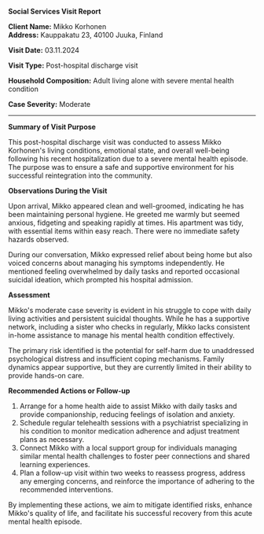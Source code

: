 **Social Services Visit Report**

**Client Name:** Mikko Korhonen  
**Address:** Kauppakatu 23, 40100 Juuka, Finland

**Visit Date:** 03.11.2024

**Visit Type:** Post-hospital discharge visit

**Household Composition:** Adult living alone with severe mental health condition

**Case Severity:** Moderate

---

**Summary of Visit Purpose**

This post-hospital discharge visit was conducted to assess Mikko Korhonen's living conditions, emotional state, and overall well-being following his recent hospitalization due to a severe mental health episode. The purpose was to ensure a safe and supportive environment for his successful reintegration into the community.

**Observations During the Visit**

Upon arrival, Mikko appeared clean and well-groomed, indicating he has been maintaining personal hygiene. He greeted me warmly but seemed anxious, fidgeting and speaking rapidly at times. His apartment was tidy, with essential items within easy reach. There were no immediate safety hazards observed.

During our conversation, Mikko expressed relief about being home but also voiced concerns about managing his symptoms independently. He mentioned feeling overwhelmed by daily tasks and reported occasional suicidal ideation, which prompted his hospital admission.

**Assessment**

Mikko's moderate case severity is evident in his struggle to cope with daily living activities and persistent suicidal thoughts. While he has a supportive network, including a sister who checks in regularly, Mikko lacks consistent in-home assistance to manage his mental health condition effectively.

The primary risk identified is the potential for self-harm due to unaddressed psychological distress and insufficient coping mechanisms. Family dynamics appear supportive, but they are currently limited in their ability to provide hands-on care.

**Recommended Actions or Follow-up**

1. Arrange for a home health aide to assist Mikko with daily tasks and provide companionship, reducing feelings of isolation and anxiety.
2. Schedule regular telehealth sessions with a psychiatrist specializing in his condition to monitor medication adherence and adjust treatment plans as necessary.
3. Connect Mikko with a local support group for individuals managing similar mental health challenges to foster peer connections and shared learning experiences.
4. Plan a follow-up visit within two weeks to reassess progress, address any emerging concerns, and reinforce the importance of adhering to the recommended interventions.

By implementing these actions, we aim to mitigate identified risks, enhance Mikko's quality of life, and facilitate his successful recovery from this acute mental health episode.